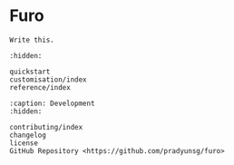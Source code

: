# Furo

```{todo}
Write this.
```

```{toctree}
:hidden:

quickstart
customisation/index
reference/index
```

```{toctree}
:caption: Development
:hidden:

contributing/index
changelog
license
GitHub Repository <https://github.com/pradyunsg/furo>
```
